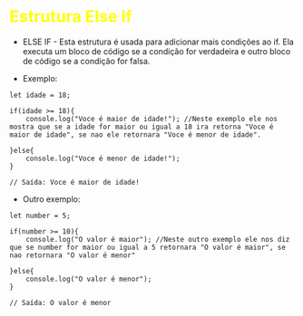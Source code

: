 # <span style="color:yellow">Estrutura Else If</span>

* ELSE IF - Esta estrutura é usada para adicionar mais condições ao if. Ela executa um bloco de código se a condição for verdadeira e outro bloco de código se a condição for falsa.

* Exemplo:

```
let idade = 18;

if(idade >= 18){
    console.log("Voce é maior de idade!"); //Neste exemplo ele nos mostra que se a idade for maior ou igual a 18 ira retorna "Voce é maior de idade", se nao ele retornara "Voce é menor de idade".

}else{
    console.log("Voce é menor de idade!");
}

// Saída: Voce é maior de idade!
```
* Outro exemplo: 

```
let number = 5;

if(number >= 10){
    console.log("O valor é maior"); //Neste outro exemplo ele nos diz que se number for maior ou igual a 5 retornara "O valor é maior", se nao retornara "O valor é menor"

}else{
    console.log("O valor é menor");
}

// Saída: O valor é menor
```
